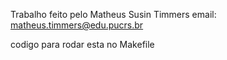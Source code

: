 Trabalho feito pelo Matheus Susin Timmers
email: matheus.timmers@edu.pucrs.br

codigo para rodar esta no Makefile